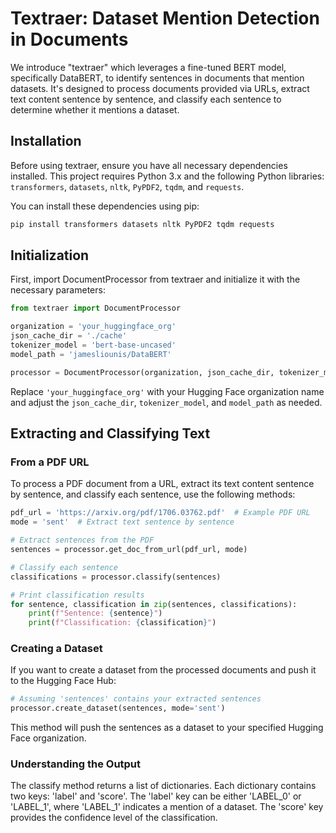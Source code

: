 # Textraer: Dataset Mention Detection in Documents

We introduce "textraer" which leverages a fine-tuned BERT model, specifically DataBERT, to identify sentences in documents that mention datasets. It's designed to process documents provided via URLs, extract text content sentence by sentence, and classify each sentence to determine whether it mentions a dataset.

## Installation

Before using textraer, ensure you have all necessary dependencies installed. This project requires Python 3.x and the following Python libraries: `transformers`, `datasets`, `nltk`, `PyPDF2`, `tqdm`, and `requests`.

You can install these dependencies using pip:

```bash
pip install transformers datasets nltk PyPDF2 tqdm requests
```

## Initialization

First, import DocumentProcessor from textraer and initialize it with the necessary parameters:

```python
from textraer import DocumentProcessor

organization = 'your_huggingface_org'
json_cache_dir = './cache'
tokenizer_model = 'bert-base-uncased'
model_path = 'jamesliounis/DataBERT'

processor = DocumentProcessor(organization, json_cache_dir, tokenizer_model, model_path)
```

Replace `'your_huggingface_org'` with your Hugging Face organization name and adjust the `json_cache_dir`, `tokenizer_model`, and `model_path` as needed.

## Extracting and Classifying Text

### From a PDF URL

To process a PDF document from a URL, extract its text content sentence by sentence, and classify each sentence, use the following methods:

```python
pdf_url = 'https://arxiv.org/pdf/1706.03762.pdf'  # Example PDF URL
mode = 'sent'  # Extract text sentence by sentence

# Extract sentences from the PDF
sentences = processor.get_doc_from_url(pdf_url, mode)

# Classify each sentence
classifications = processor.classify(sentences)

# Print classification results
for sentence, classification in zip(sentences, classifications):
    print(f"Sentence: {sentence}")
    print(f"Classification: {classification}")
```

### Creating a Dataset
If you want to create a dataset from the processed documents and push it to the Hugging Face Hub:

```python
# Assuming 'sentences' contains your extracted sentences
processor.create_dataset(sentences, mode='sent')
```

This method will push the sentences as a dataset to your specified Hugging Face organization.

### Understanding the Output

The classify method returns a list of dictionaries. Each dictionary contains two keys: 'label' and 'score'. The 'label' key can be either 'LABEL_0' or 'LABEL_1', where 'LABEL_1' indicates a mention of a dataset. The 'score' key provides the confidence level of the classification.




